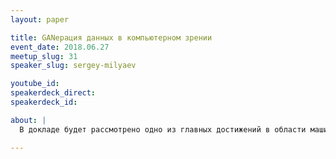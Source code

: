 ```yaml
---
layout: paper

title: GANерация данных в компьютерном зрении
event_date: 2018.06.27
meetup_slug: 31
speaker_slug: sergey-milyaev

youtube_id:
speakerdeck_direct:
speakerdeck_id:

about: |
  В докладе будет рассмотрено одно из главных достижений в области машиннного обучения и компьютерного зрения за последние годы - генеративные модели нейронных сетей, которые позволяют генерировать новые данные, например, изображения или видео, похожие на реальные. Будут продемонстрированы основные результаты этих моделей в различных задачах компьютерного зрения.

---
```

